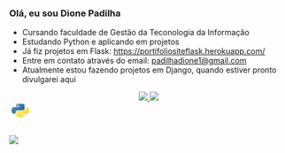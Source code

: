 ### Olá, eu sou Dione Padilha

- Cursando faculdade de Gestão da Teconologia da Informação
- Estudando Python e aplicando em projetos
- Já fiz projetos em Flask: https://portifoliositeflask.herokuapp.com/
- Entre em contato através do email: padilhadione1@gmail.com
- Atualmente estou fazendo projetos em Django, quando estiver pronto divulgarei aqui

<div align="center">
  <a href="https://github.com/Dio30">
  <img height="180em" src="https://github-readme-stats.vercel.app/api?username=Dio30&show_icons=true&theme=dark&include_all_commits=true&count_private=true"/>
  <img height="180em" src="https://github-readme-stats.vercel.app/api/top-langs/?username=Dio30&layout=compact&langs_count=7&theme=dark"/>
</div>
  <img align="center" alt="Rafa-Python" height="30" width="40" src="https://raw.githubusercontent.com/devicons/devicon/master/icons/python/python-original.svg">
  </div>
  
  ##
 
<div>

<a href = "mailto:padilhadione1@gmail.com"><img src="https://img.shields.io/badge/-Gmail-%23333?style=for-the-badge&logo=gmail&logoColor=white" target="_blank"></a>

</div>

